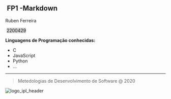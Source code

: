 <h2><b> FP1 -Markdown </b></h2>

Ruben Ferreira	 

​	<span style="background-color:lightgrey">2200429</span>

<b>Linguagens de Programação conhecidas: </b>

<ul>
  <LI>C</LI>
  <LI>JavaScript</LI>
  <LI>Python</LI>
  <LI>...</LI>
</ul>

---

<blockquote> Metedologias de Desenvolvimento de Software @ 2020 </blockquote>



![logo_ipl_header](/Users/rubenferreira/Desktop/FP-Markdown/logo_ipl_header.png)

<script>
  window.$docsify = {
    loadSidebar: true
  }
</script>



